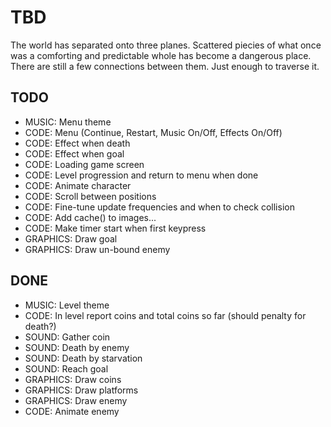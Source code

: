 TBD
===

The world has separated onto three planes.
Scattered piecies of what once was a comforting and
predictable whole has become a dangerous place.
There are still a few connections between them.
Just enough to traverse it.


TODO
----

* MUSIC: Menu theme
* CODE: Menu (Continue, Restart, Music On/Off, Effects On/Off)
* CODE: Effect when death
* CODE: Effect when goal
* CODE: Loading game screen
* CODE: Level progression and return to menu when done
* CODE: Animate character
* CODE: Scroll between positions
* CODE: Fine-tune update frequencies and when to check collision
* CODE: Add cache() to images...
* CODE: Make timer start when first keypress
* GRAPHICS: Draw goal
* GRAPHICS: Draw un-bound enemy

DONE
----

* MUSIC: Level theme
* CODE: In level report coins and total coins so far (should penalty for death?)
* SOUND: Gather coin
* SOUND: Death by enemy
* SOUND: Death by starvation
* SOUND: Reach goal
* GRAPHICS: Draw coins
* GRAPHICS: Draw platforms
* GRAPHICS: Draw enemy
* CODE: Animate enemy
